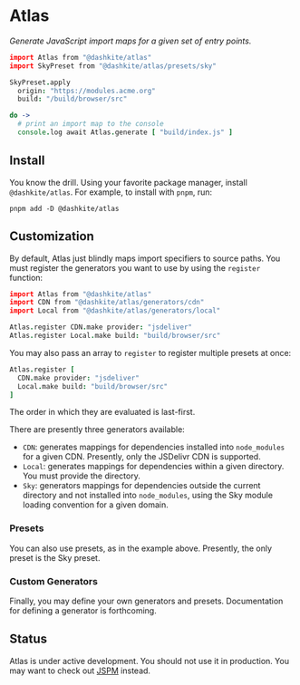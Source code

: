 # Atlas

*Generate JavaScript import maps for a given set of entry points.*

```coffeescript
import Atlas from "@dashkite/atlas"
import SkyPreset from "@dashkite/atlas/presets/sky"

SkyPreset.apply
  origin: "https://modules.acme.org"
  build: "/build/browser/src"

do ->
  # print an import map to the console
  console.log await Atlas.generate [ "build/index.js" ]
```

## Install

You know the drill. Using your favorite package manager, install `@dashkite/atlas`. For example, to install with `pnpm`, run:

```
pnpm add -D @dashkite/atlas
```

## Customization

By default, Atlas just blindly maps import specifiers to source paths. You must register the generators you want to use by using the `register` function:

```coffeescript
import Atlas from "@dashkite/atlas"
import CDN from "@dashkite/atlas/generators/cdn"
import Local from "@dashkite/atlas/generators/local"

Atlas.register CDN.make provider: "jsdeliver"
Atlas.register Local.make build: "build/browser/src"
```

You may also pass an array to `register` to register multiple presets at once:

```coffeescript
Atlas.register [
  CDN.make provider: "jsdeliver"
  Local.make build: "build/browser/src"
]
```

The order in which they are evaluated is last-first.

There are presently three generators available:

- `CDN`: generates mappings for dependencies installed into `node_modules` for a given CDN. Presently, only the JSDelivr CDN is supported.
- `Local`: generates mappings for dependencies within a given directory. You must provide the directory.
- `Sky`: generators mappings for dependencies outside the current directory and not installed into `node_modules`, using the Sky module loading convention for a given domain.

### Presets

You can also use presets, as in the example above. Presently, the only preset is the Sky preset.

### Custom Generators

Finally, you may define your own generators and presets. Documentation for defining a generator is forthcoming.

## Status

Atlas is under active development. You should not use it in production. You may want to check out [JSPM](https://jspm.org/) instead.

